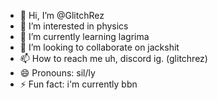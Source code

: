 - 👋 Hi, I’m @GlitchRez
- 👀 I’m interested in physics
- 🌱 I’m currently learning lagrima
- 💞️ I’m looking to collaborate on jackshit
- 📫 How to reach me uh, discord ig. (glitchrez)
- 😄 Pronouns: sil/ly
- ⚡ Fun fact: i'm currently bbn

<!---
GlitchRez/GlitchRez is a ✨ special ✨ repository because its `README.md` (this file) appears on your GitHub profile.
You can click the Preview link to take a look at your changes.
--->

